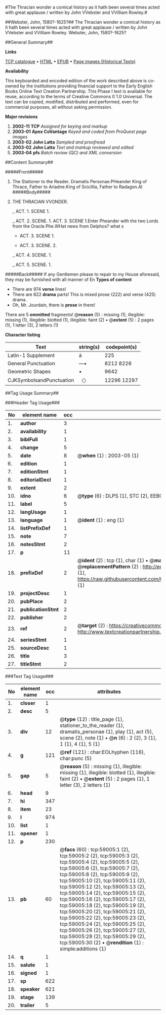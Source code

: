 #The Thracian wonder a comical history as it hath been several times acted with great applause / written by John VVebster and VVilliam Rowley.#

##Webster, John, 1580?-1625?##
The Thracian wonder a comical history as it hath been several times acted with great applause / written by John VVebster and VVilliam Rowley.
Webster, John, 1580?-1625?

##General Summary##

**Links**

[TCP catalogue](http://www.ota.ox.ac.uk/tcp/)  • 
[HTML](http://tei.it.ox.ac.uk/tcp/Texts-HTML/free/A62/A62477.html)  • 
[EPUB](http://tei.it.ox.ac.uk/tcp/Texts-EPUB/free/A62/A62477.epub) • 
[Page images (Historical Texts)](https://data.historicaltexts.jisc.ac.uk/view?pubId=eebo-12295175e&pageId=eebo-12295175e-59005-1)

**Availability**

This keyboarded and encoded edition of the
	       work described above is co-owned by the institutions
	       providing financial support to the Early English Books
	       Online Text Creation Partnership. This Phase I text is
	       available for reuse, according to the terms of Creative
	       Commons 0 1.0 Universal. The text can be copied,
	       modified, distributed and performed, even for
	       commercial purposes, all without asking permission.

**Major revisions**

1. __2002-11__ __TCP__ *Assigned for keying and markup*
1. __2003-01__ __Apex CoVantage__ *Keyed and coded from ProQuest page images*
1. __2003-02__ __John Latta__ *Sampled and proofread*
1. __2003-02__ __John Latta__ *Text and markup reviewed and edited*
1. __2003-04__ __pfs__ *Batch review (QC) and XML conversion*

##Content Summary##

#####Front#####

1. The Stationer to the Reader.
Dramatis Personae.PHeander King of Thrace, Father to Ariadne.King of Scicillia, Father to Radagon.Al
#####Body#####

1. THE THRACIAN VVONDER.

    _ ACT. 1. SCENE 1.

    _ ACT. 2. SCENE. 1.
ACT. 3. SCENE 1.Enter Pheander with the two Lords from the Oracle.Phe.WHat news from Delphos? what s
      * ACT. 3. SCENE 1.

      * ACT. 3. SCENE. 2.

    _ ACT. 4. SCENE. 1.

    _ ACT. 5. SCENE. 1.

#####Back#####
If any Gentlemen please to repair to my House aforesaid, they may be furnished with all manner of En
**Types of content**

  * There are 974 **verse** lines!
  * There are 622 **drama** parts! This is mixed prose (222) and verse (425) drama.
  * Oh, Mr. Jourdain, there is **prose** in there!

There are 5 **ommitted** fragments! 
 @__reason__ (5) : missing (1), illegible: missing (1), illegible: blotted (1), illegible: faint (2)  •  @__extent__ (5) : 2 pages (1), 1 letter (3), 2 letters (1)

**Character listing**


|Text|string(s)|codepoint(s)|
|---|---|---|
|Latin-1 Supplement|á|225|
|General Punctuation|—•|8212 8226|
|Geometric Shapes|▪|9642|
|CJKSymbolsandPunctuation|〈〉|12296 12297|

##Tag Usage Summary##

###Header Tag Usage###

|No|element name|occ|attributes|
|---|---|---|---|
|1.|__author__|3||
|2.|__availability__|1||
|3.|__biblFull__|1||
|4.|__change__|5||
|5.|__date__|8| @__when__ (1) : 2003-05 (1)|
|6.|__edition__|1||
|7.|__editionStmt__|1||
|8.|__editorialDecl__|1||
|9.|__extent__|2||
|10.|__idno__|6| @__type__ (6) : DLPS (1), STC (2), EEBO-CITATION (1), OCLC (1), VID (1)|
|11.|__label__|5||
|12.|__langUsage__|1||
|13.|__language__|1| @__ident__ (1) : eng (1)|
|14.|__listPrefixDef__|1||
|15.|__note__|7||
|16.|__notesStmt__|2||
|17.|__p__|11||
|18.|__prefixDef__|2| @__ident__ (2) : tcp (1), char (1)  •  @__matchPattern__ (2) : ([0-9\-]+):([0-9IVX]+) (1), (.+) (1)  •  @__replacementPattern__ (2) : http://eebo.chadwyck.com/downloadtiff?vid=$1&page=$2 (1), https://raw.githubusercontent.com/textcreationpartnership/Texts/master/tcpchars.xml#$1 (1)|
|19.|__projectDesc__|1||
|20.|__pubPlace__|2||
|21.|__publicationStmt__|2||
|22.|__publisher__|2||
|23.|__ref__|2| @__target__ (2) : https://creativecommons.org/publicdomain/zero/1.0/ (1), http://www.textcreationpartnership.org/docs/. (1)|
|24.|__seriesStmt__|1||
|25.|__sourceDesc__|1||
|26.|__title__|3||
|27.|__titleStmt__|2||


###Text Tag Usage###

|No|element name|occ|attributes|
|---|---|---|---|
|1.|__closer__|1||
|2.|__desc__|5||
|3.|__div__|12| @__type__ (12) : title_page (1), stationer_to_the_reader (1), dramatis_personae (1), play (1), act (5), scene (2), note (1)  •  @__n__ (6) : 2 (2), 3 (1), 1 (1), 4 (1), 5 (1)|
|4.|__g__|121| @__ref__ (121) : char:EOLhyphen (116), char:punc (5)|
|5.|__gap__|5| @__reason__ (5) : missing (1), illegible: missing (1), illegible: blotted (1), illegible: faint (2)  •  @__extent__ (5) : 2 pages (1), 1 letter (3), 2 letters (1)|
|6.|__head__|9||
|7.|__hi__|347||
|8.|__item__|23||
|9.|__l__|974||
|10.|__list__|1||
|11.|__opener__|1||
|12.|__p__|230||
|13.|__pb__|60| @__facs__ (60) : tcp:59005:1 (2), tcp:59005:2 (2), tcp:59005:3 (2), tcp:59005:4 (2), tcp:59005:5 (2), tcp:59005:6 (2), tcp:59005:7 (2), tcp:59005:8 (2), tcp:59005:9 (2), tcp:59005:10 (2), tcp:59005:11 (2), tcp:59005:12 (2), tcp:59005:13 (2), tcp:59005:14 (2), tcp:59005:15 (2), tcp:59005:16 (2), tcp:59005:17 (2), tcp:59005:18 (2), tcp:59005:19 (2), tcp:59005:20 (2), tcp:59005:21 (2), tcp:59005:22 (2), tcp:59005:23 (2), tcp:59005:24 (2), tcp:59005:25 (2), tcp:59005:26 (2), tcp:59005:27 (2), tcp:59005:28 (2), tcp:59005:29 (2), tcp:59005:30 (2)  •  @__rendition__ (1) : simple:additions (1)|
|14.|__q__|1||
|15.|__salute__|1||
|16.|__signed__|1||
|17.|__sp__|622||
|18.|__speaker__|621||
|19.|__stage__|139||
|20.|__trailer__|5||
